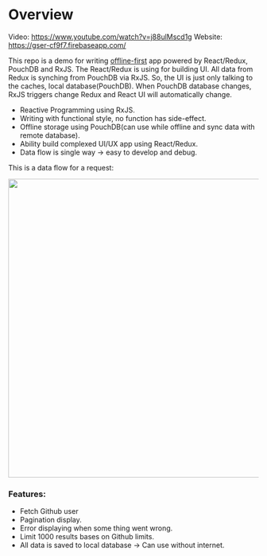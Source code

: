 

# Overview

Video: https://www.youtube.com/watch?v=j88ulMscd1g
Website: https://gser-cf9f7.firebaseapp.com/

This repo is a demo for writing [offline-first](http://offlinefirst.org/) app powered by React/Redux, PouchDB and RxJS. The React/Redux is using for building UI. All data from Redux is synching from PouchDB via RxJS. So, the UI is just only talking to the caches, local database(PouchDB). When PouchDB database changes, RxJS triggers change Redux and React UI will automatically change.

- Reactive Programming using RxJS.
- Writing with functional style, no function has side-effect.
- Offline storage using PouchDB(can use while offline and sync data with remote database).
- Ability build complexed UI/UX app using React/Redux.
- Data flow is single way -> easy to develop and debug.

This is a data flow for a request:

<img src="https://cdn.filestackcontent.com/qxTWxGcdQEOKyGTYpJch" width="600">

### Features:
- Fetch Github user
- Pagination display.
- Error displaying when some thing went wrong.
- Limit 1000 results bases on Github limits.
- All data is saved to local database -> Can use without internet.

